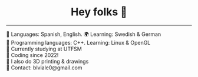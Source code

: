 <h1 align="center">Hey folks 👋</h1>
<hr>
🌱 Languages: Spanish, English. 🌍 Learning: Swedish & German<br>
🌱 Programming languages: C++. Learning: Linux & OpenGL<br>
🌱 Currently studying at UTFSM<br>
🌱 Coding since 2022!<br>
🌱 I also do 3D printing & drawings<br>
🌱 Contact: blviale0@gmail.com<br>
